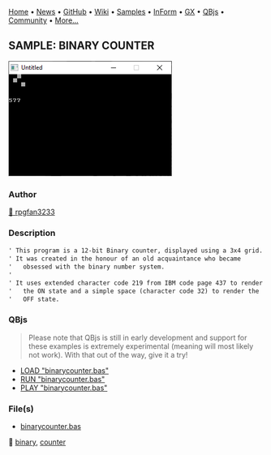 [Home](https://qb64.com) • [News](../../news.md) • [GitHub](https://github.com/QB64Official/qb64) • [Wiki](https://github.com/QB64Official/qb64/wiki) • [Samples](../../samples.md) • [InForm](../../inform.md) • [GX](../../gx.md) • [QBjs](../../qbjs.md) • [Community](../../community.md) • [More...](../../more.md)

## SAMPLE: BINARY COUNTER

![screenshot.png](img/screenshot.png)

### Author

[🐝 rpgfan3233](../rpgfan3233.md) 

### Description

```text
' This program is a 12-bit Binary counter, displayed using a 3x4 grid.
' It was created in the honour of an old acquaintance who became
'   obsessed with the binary number system.
'
' It uses extended character code 219 from IBM code page 437 to render
'   the ON state and a simple space (character code 32) to render the
'   OFF state.
```

### QBjs

> Please note that QBjs is still in early development and support for these examples is extremely experimental (meaning will most likely not work). With that out of the way, give it a try!

* [LOAD "binarycounter.bas"](https://qbjs.org/index.html?src=https://qb64.com/samples/binary-counter/src/binarycounter.bas)
* [RUN "binarycounter.bas"](https://qbjs.org/index.html?mode=auto&src=https://qb64.com/samples/binary-counter/src/binarycounter.bas)
* [PLAY "binarycounter.bas"](https://qbjs.org/index.html?mode=play&src=https://qb64.com/samples/binary-counter/src/binarycounter.bas)

### File(s)

* [binarycounter.bas](src/binarycounter.bas)

🔗 [binary](../binary.md), [counter](../counter.md)
